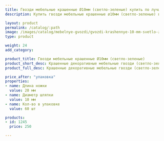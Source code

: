 ```yaml
---
title: Гвозди мебельные крашенные Ø10мм (светло-зеленые) купить по лучшей цене с доставкой - Поролоныч
description: Купить гвозди мебельные крашенные ø10мм (светло-зеленые) в розницу с доставкой по Москве в интернет-магазине Поролоныча.

layout: product
permalink: /catalog/:path
image: /images/catalog/mebelnye-gvozdi/gvozdi-krashennye-10-mm-svetlo-zelenye-01_1600w.jpg
type: product

weight: 24
add_category: 

product_title: Гвозди мебельные крашенные Ø10мм (светло-зеленые)
product_short_desc: Крашенные декоративные мебельные гвозди (светло-зеленые). Диаметр шляпки 10 мм, длина ножки 20 мм.
product_full_desc: Крашенные декоративные мебельные гвозди (светло-зеленые). Диаметр шляпки 10 мм, длина ножки 20 мм.

price_after: "упаковка"
properties:
- name: Длина ножки
  value: 20 мм
- name: Диаметр шляпки
  value: 10 мм
- name: Кол-во в упаковке
  value: 60 шт

products:
- id: 1245
  price: 250

---
```

